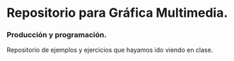 # Repositorio para Gráfica Multimedia.   
### Producción y programación.

Repositorio de ejemplos y ejercicios que hayamos ido viendo en clase.
